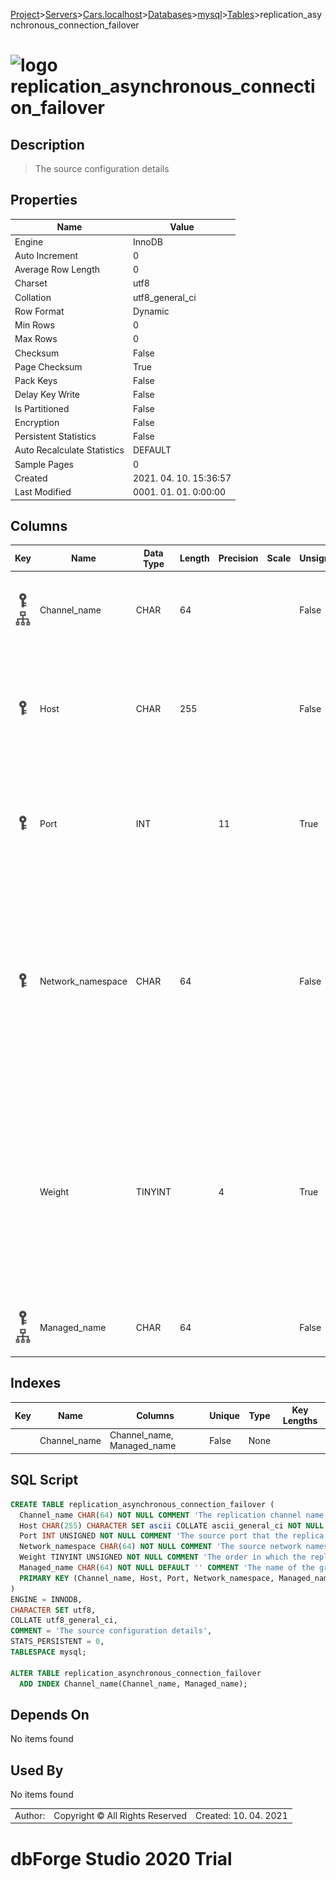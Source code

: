 [Project](../../../../../startpage.md)>[Servers](../../../../Servers.md)>[Cars.localhost](../../../Cars.localhost.md)>[Databases](../../Databases.md)>[mysql](../mysql.md)>[Tables](Tables.md)>replication_asynchronous_connection_failover


# ![logo](../../../../../Images/table64.svg) replication_asynchronous_connection_failover

## <a name="#Description"></a>Description
> The source configuration details
## <a name="#Properties"></a>Properties
|Name|Value|
|---|---|
|Engine|InnoDB|
|Auto Increment|0|
|Average Row Length|0|
|Charset|utf8|
|Collation|utf8_general_ci|
|Row Format|Dynamic|
|Min Rows|0|
|Max Rows|0|
|Checksum|False|
|Page Checksum|True|
|Pack Keys|False|
|Delay Key Write|False|
|Is Partitioned|False|
|Encryption|False|
|Persistent Statistics|False|
|Auto Recalculate Statistics|DEFAULT|
|Sample Pages|0|
|Created|2021. 04. 10. 15:36:57|
|Last Modified|0001. 01. 01. 0:00:00|


## <a name="#Columns"></a>Columns
|Key|Name|Data Type|Length|Precision|Scale|Unsigned|Zerofill|Binary|Not Null|Auto Increment|Default|Virtual|Description|
|:---:|---|---|---|---|---|---|---|---|---|---|---|---|---|
|[![Primary Key ](../../../../../Images/primarykey.svg)](#Indexes)[![Indexes Channel_name](../../../../../Images/index.svg)](#Indexes)|Channel_name|CHAR|64|||False|False|False|True|False||False|The replication channel name that connects source and replica.|
|[![Primary Key ](../../../../../Images/primarykey.svg)](#Indexes)|Host|CHAR|255|||False|False|False|True|False||False|The source hostname that the replica will attempt to switch over the replication connection to in case of a failure.|
|[![Primary Key ](../../../../../Images/primarykey.svg)](#Indexes)|Port|INT||11||True|False|False|True|False||False|The source port that the replica will attempt to switch over the replication connection to in case of a failure.|
|[![Primary Key ](../../../../../Images/primarykey.svg)](#Indexes)|Network_namespace|CHAR|64|||False|False|False|True|False||False|The source network namespace that the replica will attempt to switch over the replication connection to in case of a failure. If its value is empty, connections use the default (global) namespace.|
||Weight|TINYINT||4||True|False|False|True|False||False|The order in which the replica shall try to switch the connection over to when there are failures. Weight can be set to a number between 1 and 100, where 100 is the highest weight and 1 the lowest.|
|[![Primary Key ](../../../../../Images/primarykey.svg)](#Indexes)[![Indexes Channel_name](../../../../../Images/index.svg)](#Indexes)|Managed_name|CHAR|64|||False|False|False|True|False|''|False|The name of the group which this server belongs to.|

## <a name="#Indexes"></a>Indexes
|Key|Name|Columns|Unique|Type|Key Lengths|
|:---:|---|---|---|---|---|
||Channel_name|Channel_name, Managed_name|False|None||

## <a name="#SqlScript"></a>SQL Script
```SQL
CREATE TABLE replication_asynchronous_connection_failover (
  Channel_name CHAR(64) NOT NULL COMMENT 'The replication channel name that connects source and replica.',
  Host CHAR(255) CHARACTER SET ascii COLLATE ascii_general_ci NOT NULL COMMENT 'The source hostname that the replica will attempt to switch over the replication connection to in case of a failure.',
  Port INT UNSIGNED NOT NULL COMMENT 'The source port that the replica will attempt to switch over the replication connection to in case of a failure.',
  Network_namespace CHAR(64) NOT NULL COMMENT 'The source network namespace that the replica will attempt to switch over the replication connection to in case of a failure. If its value is empty, connections use the default (global) namespace.',
  Weight TINYINT UNSIGNED NOT NULL COMMENT 'The order in which the replica shall try to switch the connection over to when there are failures. Weight can be set to a number between 1 and 100, where 100 is the highest weight and 1 the lowest.',
  Managed_name CHAR(64) NOT NULL DEFAULT '' COMMENT 'The name of the group which this server belongs to.',
  PRIMARY KEY (Channel_name, Host, Port, Network_namespace, Managed_name)
)
ENGINE = INNODB,
CHARACTER SET utf8,
COLLATE utf8_general_ci,
COMMENT = 'The source configuration details',
STATS_PERSISTENT = 0,
TABLESPACE mysql;

ALTER TABLE replication_asynchronous_connection_failover 
  ADD INDEX Channel_name(Channel_name, Managed_name);
```

## <a name="#DependsOn"></a>Depends On
No items found

## <a name="#UsedBy"></a>Used By
No items found

||||
|---|---|---|
|Author: |Copyright © All Rights Reserved|Created: 10. 04. 2021|
# dbForge Studio 2020 Trial